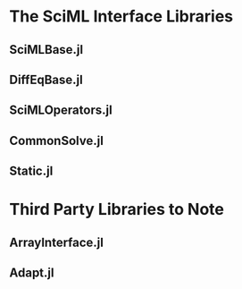 # The SciML Interface Libraries

## SciMLBase.jl

## DiffEqBase.jl

## SciMLOperators.jl

## CommonSolve.jl

## Static.jl

# Third Party Libraries to Note

## ArrayInterface.jl

## Adapt.jl